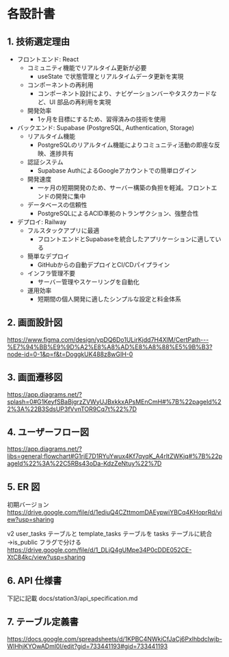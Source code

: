 # 各設計書
## 1. 技術選定理由

- フロントエンド: React
  - コミュニティ機能でリアルタイム更新が必要
    - useState で状態管理とリアルタイムデータ更新を実現
  - コンポーネントの再利用
    - コンポーネント設計により、ナビゲーションバーやタスクカードなど、UI 部品の再利用を実現
  - 開発効率
    - 1ヶ月を目標にするため、習得済みの技術を使用
- バックエンド: Supabase (PostgreSQL, Authentication, Storage)
  - リアルタイム機能
    - PostgreSQLのリアルタイム機能によりコミュニティ活動の即座な反映、進捗共有
  - 認証システム
    - Supabase AuthによるGoogleアカウントでの簡単ログイン
  - 開発速度
    - 一ヶ月の短期開発のため、サーバー構築の負担を軽減。フロントエンドの開発に集中
  - データベースの信頼性
    - PostgreSQLによるACID準拠のトランザクション、強整合性
- デプロイ: Railway
  - フルスタックアプリに最適
    - フロントエンドとSupabaseを統合したアプリケーションに適している
  - 簡単なデプロイ
    - GitHubからの自動デプロイとCI/CDパイプライン
  - インフラ管理不要
    - サーバー管理やスケーリングを自動化
  - 運用効率
    - 短期間の個人開発に適したシンプルな設定と料金体系


## 2. 画面設計図
https://www.figma.com/design/ypDQ6Do1ULirKjdd7H4XlM/CertPath---%E7%94%BB%E9%9D%A2%E8%A8%AD%E8%A8%88%E5%9B%B3?node-id=0-1&p=f&t=DoggkUK488z8wGIH-0

## 3. 画面遷移図
https://app.diagrams.net/?splash=0#G1KeyfSBaBjgrzZVWyUJBxkkxAPsMEnCmH#%7B%22pageId%22%3A%22B3SdsUP3fVvnTOR9Cq7t%22%7D

## 4. ユーザーフロー図
https://app.diagrams.net/?libs=general;flowchart#G1rjE7D1RYuYwux4Kf7qyqK_A4rItZWKjq#%7B%22pageId%22%3A%22C5RBs43oDa-KdzZeNtuy%22%7D

## 5. ER 図
初期バージョン
https://drive.google.com/file/d/1ediuQ4CZttmomDAEypwiYBCq4KHoprRd/view?usp=sharing

v2
user_tasks テーブルと template_tasks テーブルを tasks テーブルに統合→is_public フラグで分ける
https://drive.google.com/file/d/1_DLjQ4gUMpe34P0cDDE052CE-XtC84kc/view?usp=sharing

## 6. API 仕様書
下記に記載
docs/station3/api_specification.md

## 7. テーブル定義書
https://docs.google.com/spreadsheets/d/1KPBC4NWkiCfJaCj6PxlhbdcIwjb-WlHhjKYOwADml0I/edit?gid=733441193#gid=733441193